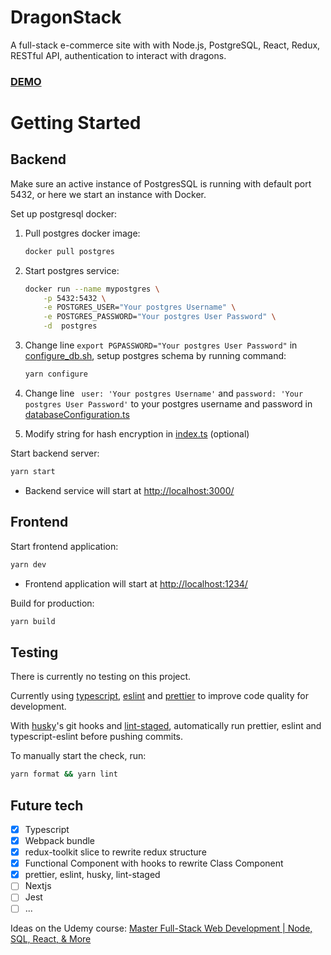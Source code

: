 # DragonStack
A full-stack e-commerce site with with Node.js, PostgreSQL, React, Redux, RESTful API, authentication to interact with dragons. 
### [DEMO](http://140.120.182.108/)

# Getting Started

## Backend
Make sure an active instance of PostgresSQL is running with default port 5432, or here we start an instance with Docker.

Set up postgresql docker:

1. Pull postgres docker image: 
   
    ```bash
    docker pull postgres
    ```

2. Start postgres service: 
    ```bash
    docker run --name mypostgres \
        -p 5432:5432 \
        -e POSTGRES_USER="Your postgres Username" \
        -e POSTGRES_PASSWORD="Your postgres User Password" \
        -d  postgres
    ```

3. Change line `export PGPASSWORD="Your postgres User Password"` in [configure_db.sh](https://github.com/leonzchang/dragonstack/tree/master/backend/bin), setup postgres schema by running command:
    ```bash
    yarn configure
    ```
4. Change line ` user: 'Your postgres Username'` and `password: 'Your postgres User Password'` to your postgres username and password in [databaseConfiguration.ts](https://github.com/leonzchang/dragonstack/tree/master/backend/bin)
5. Modify string for hash encryption in [index.ts](https://github.com/leonzchang/dragonstack/tree/master/backend/bin) (optional)

Start backend server: 
```bash
yarn start
```
- Backend service will start at [http://localhost:3000/]( http://localhost:3000/)

## Frontend
Start frontend application: 
```bash 
yarn dev
```

- Frontend application will start at [http://localhost:1234/]( http://localhost:1234/)
  

Build for production: 
```bash  
yarn build
```


## Testing
There is currently no testing on this project.

Currently using [typescript](https://www.typescriptlang.org/), [eslint](https://eslint.org/) and [prettier](https://prettier.io/) to improve code quality for development.

With [husky](https://typicode.github.io/husky/#/)'s git hooks and [lint-staged](https://github.com/okonet/lint-staged), automatically run prettier, eslint and typescript-eslint before pushing commits.

To manually start the check, run:
```bash 
yarn format && yarn lint
```



## Future tech
- [x] Typescript
- [x] Webpack bundle
- [x] redux-toolkit slice to rewrite redux structure
- [x] Functional Component with hooks to rewrite Class Component
- [x] prettier, eslint, husky, lint-staged
- [ ] Nextjs
- [ ] Jest
- [ ] ...

Ideas on the Udemy course: [Master Full-Stack Web Development | Node, SQL, React, & More](https://www.udemy.com/course/full-stack/)






